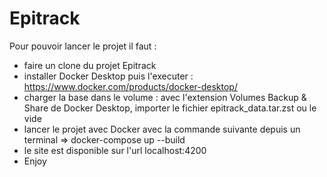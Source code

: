 # Epitrack
Pour pouvoir lancer le projet il faut :
- faire un clone du projet Epitrack
- installer Docker Desktop puis l'executer : https://www.docker.com/products/docker-desktop/
- charger la base dans le volume : avec l'extension Volumes Backup & Share de Docker Desktop, importer le fichier epitrack_data.tar.zst ou le vide
- lancer le projet avec Docker avec la commande suivante depuis un terminal => docker-compose up --build
- le site est disponible sur l'url localhost:4200
- Enjoy

